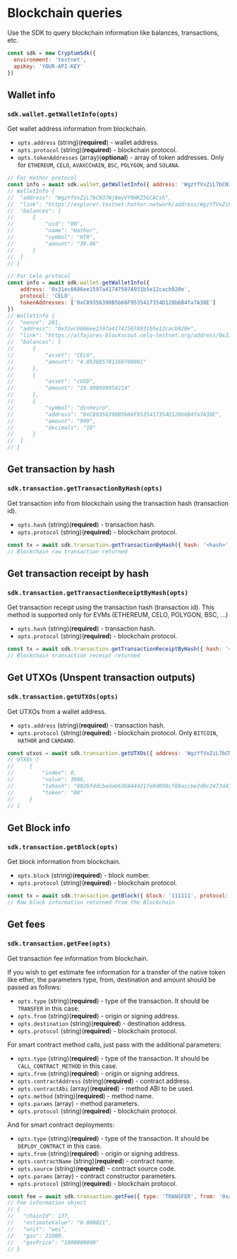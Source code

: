 # Blockchain queries

Use the SDK to query blockchain information like balances, transactions, etc.

```js
const sdk = new CryptumSdk({
  environment: 'testnet',
  apiKey: 'YOUR-API-KEY'
})
```

## Wallet info

### `sdk.wallet.getWalletInfo(opts)`

Get wallet address information from blockchain.

* `opts.address` (string)(**required**) - wallet address. 
* `opts.protocol` (string)(**required**) - blockchain protocol.
* `opts.tokenAddresses` (array)(**optional**) - array of token addresses. Only for `ETHEREUM`, `CELO`, `AVAXCCHAIN`, `BSC`, `POLYGON`, and `SOLANA`.

```js
// For Hathor protocol
const info = await sdk.wallet.getWalletInfo({ address: 'WgzYfVxZiL7bCN37Wj8myVY9HKZ5GCACsh', protocol: 'HATHOR' })
// WalletInfo {
// 	"address": "WgzYfVxZiL7bCN37Wj8myVY9HKZ5GCACsh",
// 	"link": "https://explorer.testnet.hathor.network/address/WgzYfVxZiL7bCN37Wj8myVY9HKZ5GCACsh",
// 	"balances": [
// 		{
// 			"uid": "00",
// 			"name": "Hathor",
// 			"symbol": "HTR",
// 			"amount": "39.86"
// 		}
// 	]
// }

// For Celo protocol
const info = await sdk.wallet.getWalletInfo({
	address: '0x31ec6686ee1597a41747507A931b5e12cacb920e',
	protocol: 'CELO',
	tokenAddresses: ['0xC89356398B5b66F9535417354D128b6B4fa7A38E']
})
// WalletInfo {
// 	"nonce": 281,
// 	"address": "0x31ec6686ee1597a41747507A931b5e12cacb920e",
// 	"link": "https://alfajores-blockscout.celo-testnet.org/address/0x31ec6686ee1597a41747507A931b5e12cacb920e",
// 	"balances": [
// 		{
// 			"asset": "CELO",
// 			"amount": "4.893685781169700001"
// 		},
// 		{
// 			"asset": "cUSD",
// 			"amount": "19.998999954214"
// 		},
// 		{
// 			"symbol": "dinheiro",
// 			"address": "0xC89356398B5b66F9535417354D128b6B4fa7A38E",
// 			"amount": "999",
// 			"decimals": "18"
// 		}
// 	]
// }
```

## Get transaction by hash

### `sdk.transaction.getTransactionByHash(opts)`

Get transaction info from blockchain using the transaction hash (transaction id).

* `opts.hash` (string)(**required**) - transaction hash.
* `opts.protocol` (string)(**required**) - blockchain protocol.

```js
const tx = await sdk.transaction.getTransactionByHash({ hash: '<hash>', protocol: 'STELLAR' })
// Blockchain raw transaction returned
```

## Get transaction receipt by hash

### `sdk.transaction.getTransactionReceiptByHash(opts)`

Get transaction receipt using the transaction hash (transaction id). This method is supported only for EVMs (ETHEREUM, CELO, POLYGON, BSC, ...)

* `opts.hash` (string)(**required**) - transaction hash.
* `opts.protocol` (string)(**required**) - blockchain protocol.

```js
const tx = await sdk.transaction.getTransactionReceiptByHash({ hash: '<hash>', protocol: 'BSC' })
// Blockchain transaction receipt returned
```

## Get UTXOs (Unspent transaction outputs)

### `sdk.transaction.getUTXOs(opts)`

Get UTXOs from a wallet address.

* `opts.address` (string)(**required**) - transaction hash.
* `opts.protocol` (string)(**required**) - blockchain protocol. Only `BITCOIN`, `HATHOR` and `CARDANO`.

```js
const utxos = await sdk.transaction.getUTXOs({ address: 'WgzYfVxZiL7bCN37Wj8myVY9HKZ5GCACsh', protocol: 'HATHOR' })
// UTXOs [
//     {
//         "index": 0,
//         "value": 3986,
//         "txHash": "002bfddcbedab636844421fe0d098cf69accbe2d0c2473d43277483a3b0755df",
//         "token": "00"
//     }
// ]
```

## Get Block info

### `sdk.transaction.getBlock(opts)`

Get block information from blockchain.

* `opts.block` (string)(**required**) - block number.
* `opts.protocol` (string)(**required**) - blockchain protocol.

```js
const tx = await sdk.transaction.getBlock({ block: '111111', protocol: 'STELLAR' })
// Raw block information returned from the Blockchain
```

## Get fees

### `sdk.transaction.getFee(opts)`

Get transaction fee information from blockchain.

If you wish to get estimate fee information for a transfer of the native token like ether, the parameters type, from, destination and amount should be passed as follows:

* `opts.type` (string)(**required**) - type of the transaction. It should be `TRANSFER` in this case.
* `opts.from` (string)(**required**) - origin or signing address.
* `opts.destination` (string)(**required**) - destination address.
* `opts.protocol` (string)(**required**) - blockchain protocol.

For smart contract method calls, just pass with the additional parameters:

* `opts.type` (string)(**required**) - type of the transaction. It should be `CALL_CONTRACT_METHOD` in this case.
* `opts.from` (string)(**required**) - origin or signing address.
* `opts.contractAddress` (string)(**required**) - contract address.
* `opts.contractAbi` (array)(**required**) - method ABI to be used.
* `opts.method` (string)(**required**) - method name.
* `opts.params` (array) - method parameters.
* `opts.protocol` (string)(**required**) - blockchain protocol.

And for smart contract deployments:

* `opts.type` (string)(**required**) - type of the transaction. It should be `DEPLOY_CONTRACT` in this case.
* `opts.from` (string)(**required**) - origin or signing address.
* `opts.contractName` (string)(**required**) - contract name.
* `opts.source` (string)(**required**) - contract source code.
* `opts.params` (array) - contract constructor parameters.
* `opts.protocol` (string)(**required**) - blockchain protocol.

```js
const fee = await sdk.transaction.getFee({ type: 'TRANSFER', from: '0xaaaaaa', destination: '0xbbbbbbbb', protocol: 'POLYGON' })
// Fee information object
// {
//   "chainId": 137,
//   "estimateValue": "0.000021",
//   "unit": "wei",
//   "gas": 21000,
//   "gasPrice": "1000000000"
// }
```
